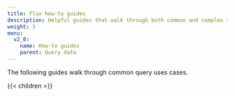 ```yaml
---
title: Flux how-to guides
description: Helpful guides that walk through both common and complex tasks and use cases for Flux.
weight: 3
menu:
  v2_0:
    name: How-to guides
    parent: Query data
---
```


The following guides walk through common query uses cases.

{{< children >}}
